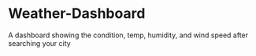 # Weather-Dashboard
A dashboard showing the condition, temp, humidity, and wind speed after searching your city
